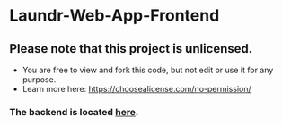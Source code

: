 # Laundr-Web-App-Frontend

## Please note that this project is unlicensed.

- You are free to view and fork this code, but not edit or use it for any purpose.
- Learn more here: https://choosealicense.com/no-permission/

### The backend is located [here](https://github.com/JackZheng10/Laundr-Web-App-Backend).
